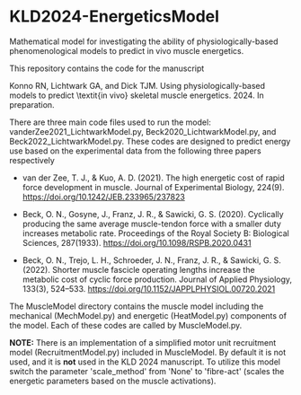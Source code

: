 # KLD2024-EnergeticsModel
Mathematical model for investigating the ability of physiologically-based phenomenological models to predict in vivo muscle energetics.

This repository contains the code for the manuscript 

Konno RN, Lichtwark GA, and Dick TJM. Using physiologically-based models to predict \textit{in vivo} skeletal muscle energetics. 2024. In preparation.

There are three main code files used to run the model: vanderZee2021_LichtwarkModel.py, Beck2020_LichtwarkModel.py, and Beck2022_LichtwarkModel.py. These codes are designed to predict energy use based on the experimental data from the following three papers respectively 
 
 - van der Zee, T. J., & Kuo, A. D. (2021). The high energetic cost of rapid force development in muscle. Journal of Experimental Biology, 224(9). https://doi.org/10.1242/JEB.233965/237823

 - Beck, O. N., Gosyne, J., Franz, J. R., & Sawicki, G. S. (2020). Cyclically producing the same average muscle-tendon force with a smaller duty increases metabolic rate. Proceedings of the Royal Society B: Biological Sciences, 287(1933). https://doi.org/10.1098/RSPB.2020.0431

 - Beck, O. N., Trejo, L. H., Schroeder, J. N., Franz, J. R., & Sawicki, G. S. (2022). Shorter muscle fascicle operating lengths increase the metabolic cost of cyclic force production. Journal of Applied Physiology, 133(3), 524–533. https://doi.org/10.1152/JAPPLPHYSIOL.00720.2021

The MuscleModel directory contains the muscle model including the mechanical (MechModel.py) and energetic (HeatModel.py) components of the model. Each of these codes are called by MuscleModel.py.

**NOTE:** There is an implementation of a simplified motor unit recruitment model (RecruitmentModel.py) included in MuscleModel. By default it is not used, and it is **not** used in the KLD 2024 manuscript. To utilize this model switch the parameter 'scale_method' from 'None' to 'fibre-act' (scales the energetic parameters based on the muscle activations). 